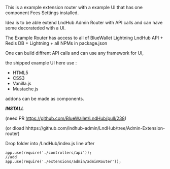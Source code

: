 This is a example extension router with a example UI that has one component Fees Settings installed.

Idea is to be able extend LndHub Admin Router with API calls and can have some decorateded with a UI.

The Example Router has access to all of BlueWallet Lightning LndHub API + Redis DB + Lightning + all NPMs in package.json

One can build diffrent API calls and can use any framework for UI, 

the shipped example UI here use :

- HTML5
- CSS3
- Vanilla.js
- Mustache.js

addons can be made as components.

***INSTALL*** 

(need PR https://github.com/BlueWallet/LndHub/pull/238)

(or dload hhttps://github.com/lndhub-admin/LndHub/tree/Admin-Extension-router)


Drop folder into /LndHub/index.js line after
```
app.use(require('./controllers/api'));
//add
app.use(require('./extensions/admin/adminRouter'));
```
